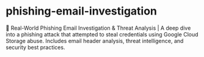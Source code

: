 # phishing-email-investigation
🚨 Real-World Phishing Email Investigation &amp; Threat Analysis | A deep dive into a phishing attack that attempted to steal credentials using Google Cloud Storage abuse. Includes email header analysis, threat intelligence, and security best practices.
